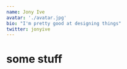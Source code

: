 ```yaml
---
name: Jony Ive
avatar: './avatar.jpg'
bio: "I'm pretty good at designing things"
twitter: jonyive
---
```


# some stuff
